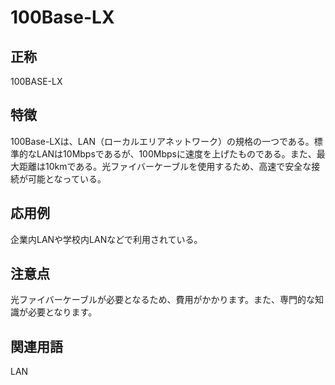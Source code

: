 

# 100Base-LX
## 正称
100BASE-LX
## 特徴
100Base-LXは、LAN（ローカルエリアネットワーク）の規格の一つである。標準的なLANは10Mbpsであるが、100Mbpsに速度を上げたものである。また、最大距離は10kmである。光ファイバーケーブルを使用するため、高速で安全な接続が可能となっている。
## 応用例
企業内LANや学校内LANなどで利用されている。
## 注意点
光ファイバーケーブルが必要となるため、費用がかかります。また、専門的な知識が必要となります。
## 関連用語
LAN